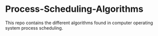 # Process-Scheduling-Algorithms
This repo contains the different algorithms found in computer operating system process scheduling.
